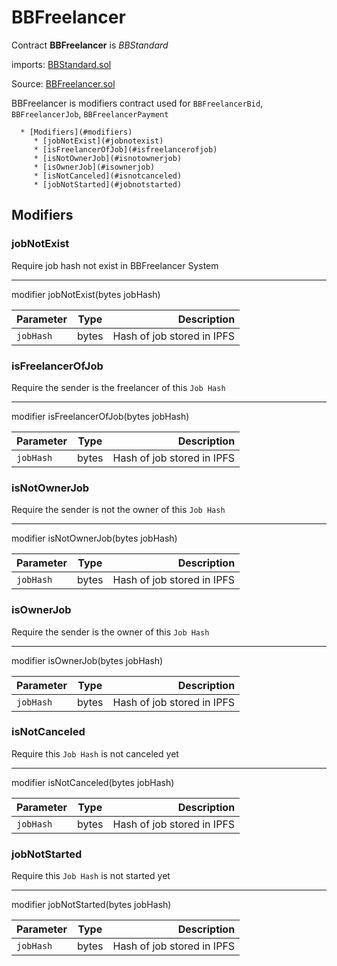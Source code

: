 # BBFreelancer

Contract **BBFreelancer** is *BBStandard* 

imports: [BBStandard.sol](../../src/contracts/BBStandard.sol)

Source: [BBFreelancer.sol](../../src/contracts/BBFreelancer.sol)

BBFreelancer is modifiers contract used for `BBFreelancerBid`, `BBFreelancerJob`, `BBFreelancerPayment`


      * [Modifiers](#modifiers)
         * [jobNotExist](#jobnotexist)
         * [isFreelancerOfJob](#isfreelancerofjob)
         * [isNotOwnerJob](#isnotownerjob)
         * [isOwnerJob](#isownerjob)
         * [isNotCanceled](#isnotcanceled)
         * [jobNotStarted](#jobnotstarted)


## Modifiers

### jobNotExist
Require job hash not exist in BBFreelancer System

---

modifier jobNotExist(bytes jobHash)

| Parameter     | Type          | Description                 |
| ------------- |:-------------:| ---------------------------:|
| `jobHash`       | bytes       | Hash of job stored in IPFS |

### isFreelancerOfJob
Require the sender is the freelancer of this `Job Hash`

---

modifier isFreelancerOfJob(bytes jobHash)

| Parameter     | Type          | Description                 |
| ------------- |:-------------:| ---------------------------:|
| `jobHash`       | bytes       | Hash of job stored in IPFS |

### isNotOwnerJob
Require the sender is not the owner of this `Job Hash`

---

modifier isNotOwnerJob(bytes jobHash)

| Parameter     | Type          | Description                 |
| ------------- |:-------------:| ---------------------------:|
| `jobHash`       | bytes       | Hash of job stored in IPFS |

### isOwnerJob
Require the sender is the owner of this `Job Hash`

---

modifier isOwnerJob(bytes jobHash)

| Parameter     | Type          | Description                 |
| ------------- |:-------------:| ---------------------------:|
| `jobHash`       | bytes       | Hash of job stored in IPFS |

### isNotCanceled
Require this `Job Hash` is not canceled yet

---

modifier isNotCanceled(bytes jobHash)

| Parameter     | Type          | Description                 |
| ------------- |:-------------:| ---------------------------:|
| `jobHash`       | bytes       | Hash of job stored in IPFS |


### jobNotStarted
Require this `Job Hash` is not started yet

---

modifier jobNotStarted(bytes jobHash)

| Parameter     | Type          | Description                 |
| ------------- |:-------------:| ---------------------------:|
| `jobHash`       | bytes       | Hash of job stored in IPFS |



